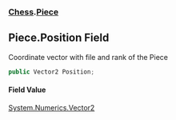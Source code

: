 ### [Chess](Chess.md 'Chess').[Piece](Chess.Piece.md 'Chess.Piece')

## Piece.Position Field

Coordinate vector with file and rank of the Piece

```csharp
public Vector2 Position;
```

#### Field Value
[System.Numerics.Vector2](https://docs.microsoft.com/en-us/dotnet/api/System.Numerics.Vector2 'System.Numerics.Vector2')